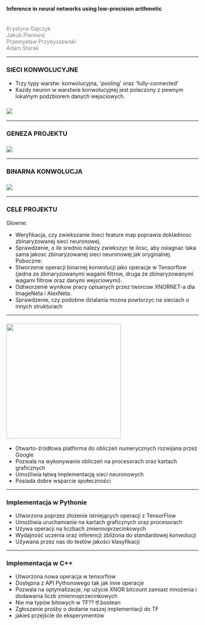 #### Inference in neural networks using low-precision arithmetic
<br>
<span style="color:gray">
  Krystyna Gajczyk<br>
  Jakub Pierewoj<br>
  Przemysław Przybyszewski<br>
  Adam Starak<br>
</span>

---

### SIECI KONWOLUCYJNE
* Trzy typy warstw: konwolucyjna, 'pooling' oraz 'fully-connected'
* Kazdy neuron w warstwie konwolucyjnej jest polaczony z pewnym lokalnym podzbiorem danych wejsciowych.
### <img src="http://students.mimuw.edu.pl/~pp332493/CNN_layer.png">

---

### GENEZA PROJEKTU
### <img src="http://students.mimuw.edu.pl/~pp332493/xnornet.png">

---

### BINARNA KONWOLUCJA
### <img src="http://students.mimuw.edu.pl/~pp332493/binconv.png">

---

### CELE PROJEKTU

Glowne:
* Weryfikacja, czy zwiekszanie ilosci feature map poprawia dokladnosc zbinaryzowanej sieci neuronowej.
* Sprawdzenie, o ile srednio nalezy zwiekszyc te ilosc, aby osiagnac taka sama jakosc zbinaryzowanej sieci neuronowej jak oryginalnej.
Poboczne:
* Stworzenie operacji binarnej konwolucji jako operacje w Tensorflow (jedna ze zbinaryzowanymi wagami filtrow, druga ze zbinaryzowanymi wagami filtrow oraz danymi wejsciowymi).
* Odtworzenie wynikow pracy opisanych przez tworcow XNORNET-a dla ImageNeta i AlexNeta.
* Sprawdzenie, czy podobne dzialania mozna powtorzyc na sieciach o innych strukturach

---

### <img src="https://wiki.tum.de/download/attachments/25009442/tensor-flow_opengraph_h.png?version=1&modificationDate=1485888308193&api=v2" width="300">
* Otwarto-źródłowa platforma do obliczeń numerycznych rozwijana przez Google
* Pozwala na wykonywanie obliczeń na procesorach oraz kartach graficznych
* Umożliwia łatwą implementację sieci neuronowych
* Posiada dobre wsparcie społeczności

---

### Implementacja w Pythonie
* Utworzona poprzez złożenie istniejących operacji z TensorFlow
* Umożliwia uruchamianie na kartach graficznych oraz procesorach
* Używa operacji na liczbach zmiennoprzecinkowych
* Wydajność uczenia oraz inferencji zbliżona do standardowej konwolucji
* Używana przez nas do testów jakości klasyfikacji

---

### Implementacja w C++
* Utworzona nowa operacja w tensorflow
* Dostępna z API Pythonowego tak jak inne operacje
* Pozwala na optymalizacje, np użycie XNOR bitcount zamiast mnożenia i dodawania liczb zmiennoprzecinkowych
* Nie ma typów bitowych w TF?? tf.boolean
* Zgłoszenie prośby o dodanie naszej implementacji do TF
* jakieś przejście do eksperymentów
